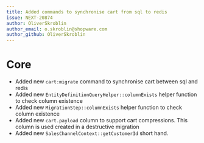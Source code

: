 ```yaml
---
title: Added commands to synchronise cart from sql to redis
issue: NEXT-20874 
author: OliverSkroblin 
author_email: o.skroblin@shopware.com 
author_github: OliverSkroblin
---
```

# Core
* Added new `cart:migrate` command to synchronise cart between sql and redis
* Added new `EntityDefinitionQueryHelper::columnExists` helper function to check column existence
* Added new `MigrationStep::columnExists` helper function to check column existence
* Added new `cart.payload` column to support cart compressions. This column is used created in a destructive migration
* Added new `SalesChannelContext::getCustomerId` short hand.
